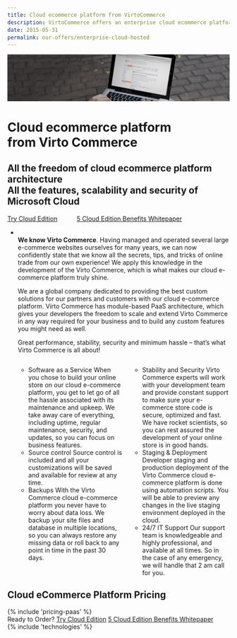 ```yaml
---
title: Cloud ecommerce platform from VirtoCommerce
description: VirtoCommerce offers an enterprise cloud ecommerce platform designed to expand sales with simple and exciting ecommerce solutions.
date: 2015-05-31
permalink: our-offers/enterprise-cloud-hosted
---
```

<div class="slider">
	<img alt="" src="../assets/images/bg-enterprise.jpg" class="slider-bg">
	<div class="responsive">
		<div class="slider-info">
			<h1 class="slider-title">Cloud ecommerce platform<br />from Virto Commerce </h1>
			<h2 class="slider-descr">
				All the freedom of cloud ecommerce platform architecture<br /> 
				All the features, scalability and security of Microsoft Cloud
			</h2>
			<a class="button fill" href="/contact-us" style="margin-right: 40px;">Try Cloud Edition</a>
			<a class="button fill" href="/download-whitepaper">5 Cloud Edition Benefits Whitepaper</a>
		</div>
	</div>
</div>
<!-- Proposal -->
<div class="roadmap __responsive">
	<ul class="list">
		<li class="list-item">
			<p class="roadmap-descr">
			<br/><b>We know Virto Commerce</b>. Having managed and operated several large e-commerce websites ourselves for many years, we can now confidently state that we know all the secrets, tips, and tricks of online trade from our own experience!  We apply this knowledge in the development of the Virto Commerce, which is what makes our cloud e-commerce platform truly shine.</p>  
			<p>We are a global company dedicated to providing the best custom solutions for our partners and customers with our cloud e-commerce platform. Virto Commerce has module-based PaaS architecture, which gives your developers the freedom to scale and extend Virto Commerce in any way required for your business and to build any custom features you might need as well. </p>
            <p>Great performance, stability, security and minimum hassle – that’s what Virto Commerce is all about!
			</p>
			<div class="columns">
				<div class="column">
					<div class="block">
						<ul class="list">
							<li>
								<span class="title">Software as a Service</span>
								<span class="descr">When you chose to build your online store on our cloud e-commerce platform, you get to let go of all the hassle associated with its maintenance and upkeep. We take away care of everything, including uptime, regular maintenance, security, and updates, so you can focus on business features.</span>
							</li>
							<li>
								<span class="title">Source control</span>
								<span class="descr">Source control is included and all your customizations will be saved and available for review at any time.</span>
							</li>
							<li>
								<span class="title">
									Backups
								</span>
								<span class="descr">With the Virto Commerce cloud e-commerce platform you never have to worry about data loss. We backup your site files and database in multiple locations, so you can always restore any missing data or roll back to any point in time in the past 30 days.</span>
							</li>
						</ul>
					</div>
				</div>
				<div class="column">
					<div class="block">
						<ul class="list">
							<li>
								<span class="title">
									Stability and Security
								</span>
								<span class="descr">Virto Commerce experts will work with your development team and provide constant support to make sure your e-commerce store code is secure, optimized and fast. We have rocket scientists, so you can rest assured the development of your online store is in good hands.
							</li>
							<li>
								<span class="title">Staging & Deployment</span>
								<span class="descr">Developer staging and production deployment of the Virto Commerce cloud e-commerce platform is done using automation scripts. You will be able to preview any changes in the live staging environment deployed in the cloud.</span>
							</li>
							<li>
								<span class="title">
									24/7 IT Support
								</span>
								<span class="descr">Our support team is knowledgeable and highly professional, and available at all times. So in the case of any emergency, we will handle that 2 am call for you.</span>
							</li>
						</ul>
					</div>
				</div>
			</div>
		</li>
	</ul>
</div>
<div class="responsive">
	<h2 class="head-title">Cloud eCommerce Platform Pricing</h2>
	{% include 'pricing-paas' %}
</div>
<div class="try-it">
	<span class="try-it-text">Ready to Order?</span> <a class="button fill" href="/contact-us">Try Cloud Edition</a>
	<a class="button fill" href="/download-whitepaper">5 Cloud Edition Benefits Whitepaper</a>
</div>
{% include 'technologies' %}
